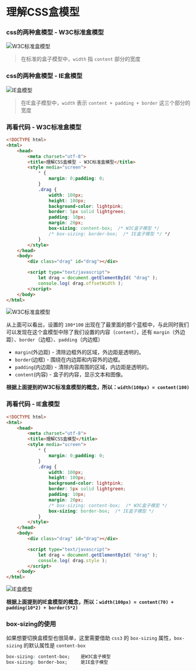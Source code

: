 # 理解CSS盒模型
### css的两种盒模型 - W3C标准盒模型
![W3C标准盒模型](https://upload-images.jianshu.io/upload_images/1726248-4f05ba6d1619fbf0.png?imageMogr2/auto-orient/strip%7CimageView2/2/w/1240)

> 在标准的盒子模型中，`width` 指 `content` 部分的宽度

### css的两种盒模型 - IE盒模型
![IE盒模型](https://upload-images.jianshu.io/upload_images/1726248-8f74a45854b01cd2.png?imageMogr2/auto-orient/strip%7CimageView2/2/w/1240)

> 在IE盒子模型中，`width` 表示 `content + padding + border` 这三个部分的宽度

### 再看代码 - W3C标准盒模型
```html
<!DOCTYPE html>
<html>
    <head>
        <meta charset="utf-8">
        <title>理解CSS盒模型 - W3C标准盒模型</title>
        <style media="screen">
            * {
                margin: 0;padding: 0;
            }
            .drag {
                width: 100px;
                height: 100px;
                background-color: lightpink;
                border: 5px solid lightgreen;
                padding: 10px;
                margin: 20px;
                box-sizing: content-box;  /* W3C盒子模型 */
                /* box-sizing: border-box;  /* IE盒子模型 */ */
            }
        </style>
    </head>
    <body>
        <div class="drag" id="drag"></div>

        <script type="text/javascript">
            let drag = document.getElementById( "drag" );
            console.log( drag.offsetWidth );
        </script>
    </body>
</html>
```
![W3C标准盒模型](https://upload-images.jianshu.io/upload_images/1726248-ac891648db92276e.png?imageMogr2/auto-orient/strip%7CimageView2/2/w/1240)

从上面可以看出，设置的 `100*100` 出现在了最里面的那个蓝框中，与此同时我们可以发现在这个盒模型中除了我们设置的内容（`content`），还有 `margin`（外边距）、`border`（边框）、`padding`（内边框）

- `margin`(外边距) - 清除边框外的区域，外边距是透明的。
- `border`(边框) - 围绕在内边距和内容外的边框。
- `padding`(内边距) - 清除内容周围的区域，内边距是透明的。
- `content`(内容) - 盒子的内容，显示文本和图像。

**根据上面提到的W3C标准盒模型的概念，所以：`width(100px) = content(100)`**

### 再看代码 - IE盒模型
```html
<!DOCTYPE html>
<html>
    <head>
        <meta charset="utf-8">
        <title>理解CSS盒模型</title>
        <style media="screen">
            * {
                margin: 0;padding: 0;
            }
            .drag {
                width: 100px;
                height: 100px;
                background-color: lightpink;
                border: 5px solid lightgreen;
                padding: 10px;
                margin: 20px;
                /* box-sizing: content-box;  /* W3C盒子模型 */
                box-sizing: border-box;  /* IE盒子模型 */
            }
        </style>
    </head>
    <body>
        <div class="drag" id="drag"></div>

        <script type="text/javascript">
            let drag = document.getElementById( "drag" );
            console.log( drag.style );
        </script>
    </body>
</html>
```
![IE盒模型](https://upload-images.jianshu.io/upload_images/1726248-8c9fd78b5775f0c7.png?imageMogr2/auto-orient/strip%7CimageView2/2/w/1240)

**根据上面提到的IE盒模型的概念，所以：`width(100px) = content(70) + padding(10*2) + border(5*2)`**

### box-sizing的使用
如果想要切换盒模型也很简单，这里需要借助 `css3` 的 `box-sizing` 属性，`box-sizing` 的默认属性是 `content-box`
```css
box-sizing: content-box;    是W3C盒子模型
box-sizing: border-box;     是IE盒子模型
```
